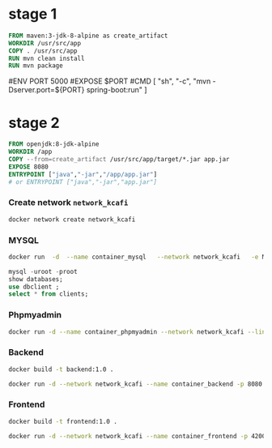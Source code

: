 # stage 1
``` dockerfile
FROM maven:3-jdk-8-alpine as create_artifact
WORKDIR /usr/src/app
COPY . /usr/src/app
RUN mvn clean install
RUN mvn package
```

#ENV PORT 5000
#EXPOSE $PORT
#CMD [ "sh", "-c", "mvn -Dserver.port=${PORT} spring-boot:run" ]

# stage 2

``` dockerfile
FROM openjdk:8-jdk-alpine
WORKDIR /app 
COPY --from=create_artifact /usr/src/app/target/*.jar app.jar
EXPOSE 8080
ENTRYPOINT ["java","-jar","/app/app.jar"]
# or ENTRYPOINT ["java","-jar","app.jar"]
```

### Create network  `network_kcafi`
``` sh
docker network create network_kcafi
```

### MYSQL 

``` sh
docker run  -d  --name container_mysql   --network network_kcafi   -e MYSQL_ROOT_PASSWORD=root  -e MYSQL_DATABASE=dbclient  -p 3307:3306  mysql:8
```

``` sql
mysql -uroot -proot
show databases;
use dbclient ;
select * from clients;
```
### Phpmyadmin 
``` sh
docker run -d --name container_phpmyadmin --network network_kcafi --link container_mysql:db -p 7000:80 -v /some/local/directory/config.user.inc.php:/etc/phpmyadmin/config.user.inc.php phpmyadmin
``` 

### Backend
``` sh
docker build -t backend:1.0 .
```
``` sh
docker run -d --network network_kcafi --name container_backend -p 8080:3200 backend:1.0
```
### Frontend
``` sh
docker build -t frontend:1.0 .
```
``` sh
docker run -d --network network_kcafi --name container_frontend -p 4200:80 frontend:1.0
```



